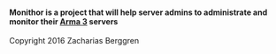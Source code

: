 <h4>Monithor is a project that will help server admins to administrate and monitor their <a href="http://arma3.com/">Arma 3</a> servers</h4>

Copyright 2016 Zacharias Berggren
